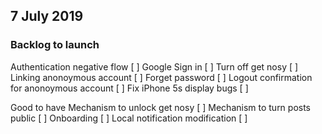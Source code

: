 ## 7 July 2019 ##
### Backlog to launch ###
Authentication negative flow [ ]
Google Sign in [ ]
Turn off get nosy [ ]
Linking anonoymous account [ ]
Forget password [ ]
Logout confirmation for anonoymous account [ ]
Fix iPhone 5s display bugs [ ]

Good to have
Mechanism to unlock get nosy [ ]
    Mechanism to turn posts public [ ]
Onboarding [ ]
Local notification modification [ ]

